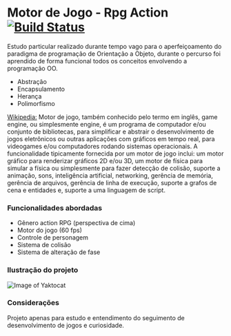 # Motor de Jogo - Rpg Action [![Build Status](https://travis-ci.org/joemccann/dillinger.svg?branch=master)](https://travis-ci.org/joemccann/dillinger)
Estudo particular realizado durante tempo vago para o aperfeiçoamento do paradigma de programação de Orientação a Objeto, durante o percurso foi aprendido de forma funcional todos os conceitos envolvendo a programação OO.
* Abstração
* Encapsulamento
* Herança
* Polimorfismo

[Wikipedia:](https://pt.wikipedia.org/wiki/Motor_de_jogo) Motor de jogo, também conhecido pelo termo em inglês, game engine, ou simplesmente engine, é um programa de computador e/ou conjunto de bibliotecas, para simplificar e abstrair o desenvolvimento de jogos eletrônicos ou outras aplicações com gráficos em tempo real, para videogames e/ou computadores rodando sistemas operacionais. A funcionalidade tipicamente fornecida por um motor de jogo inclui: um motor gráfico para renderizar gráficos 2D e/ou 3D, um motor de física para simular a física ou simplesmente para fazer detecção de colisão, suporte a animação, sons, inteligência artificial, networking, gerência de memória, gerência de arquivos, gerência de linha de execução, suporte a grafos de cena e entidades e, suporte a uma linguagem de script.

### Funcionalidades abordadas
* Gênero action RPG (perspectiva de cima)
* Motor do jogo (60 fps)
* Controle de personagem
* Sistema de colisão
* Sistema de alteração de fase

### Ilustração do projeto
![Image of Yaktocat](https://raw.githubusercontent.com/Manolosdev/MotorJogoRpgAction/master/ilustracao.png)

### Considerações
Projeto apenas para estudo e entendimento do seguimento de desenvolvimento de jogos e curiosidade.

